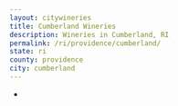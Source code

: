 ```yaml
---
layout: citywineries
title: Cumberland Wineries
description: Wineries in Cumberland, RI
permalink: /ri/providence/cumberland/
state: ri
county: providence
city: cumberland
---
```

-
